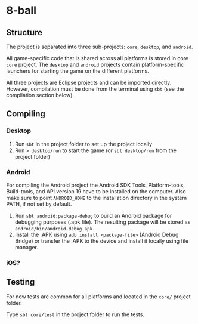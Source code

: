 8-ball
======

Structure
---------

The project is separated into three sub-projects: `core`, `desktop`, and `android`.

All game-specific code that is shared across all platforms is stored in core `core` project. The `desktop` and `android` projects contain platform-specific launchers for starting the game on the different platforms.

All three projects are Eclipse projects and can be imported directly. However, compilation must be done from the terminal using `sbt` (see the compilation section below).

Compiling
---------

### Desktop

1. Run `sbt` in the project folder to set up the project locally
2. Run `> desktop/run` to start the game (or `sbt desktop/run` from the project folder)

### Android

For compiling the Android project the Android SDK Tools, Platform-tools, Build-tools, and API version 19 have to be installed on the computer. Also make sure to point `ANDROID_HOME` to the installation directory in the system PATH, if not set by default.

1. Run `sbt android:package-debug` to build an Android package for debugging purposes (.apk file). The resulting package will be stored as `android/bin/android-debug.apk`.
2. Install the .APK using `adb install <package-file>` (Android Debug Bridge) or transfer the .APK to the device and install it locally using file manager.

### iOS?

Testing
-------

For now tests are common for all platforms and located in the `core/` project folder.

Type `sbt core/test` in the project folder to run the tests.
